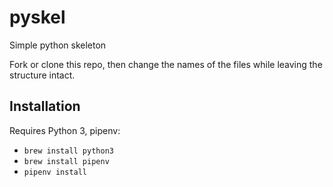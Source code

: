 # pyskel

Simple python skeleton

Fork or clone this repo, then change the names of the files while
leaving the structure intact.

## Installation

Requires Python 3, pipenv:

* `brew install python3`
* `brew install pipenv`
* `pipenv install`

